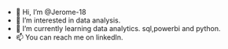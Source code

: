 - 👋 Hi, I’m @Jerome-18
- 👀 I’m interested in data analysis.
- 🌱 I’m currently learning data analytics. sql,powerbi and python.
- 📫 You can reach me on linkedIn.

<!---
Jerome-18/Jerome-18 is a ✨ special ✨ repository because its `README.md` (this file) appears on your GitHub profile.
You can click the Preview link to take a look at your changes.
--->

